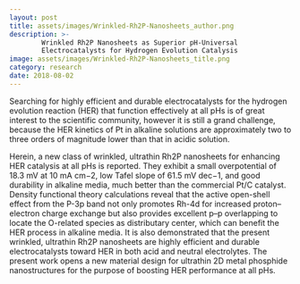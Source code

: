 ```yaml
---
layout: post
title: assets/images/Wrinkled-Rh2P-Nanosheets_author.png
description: >-
        Wrinkled Rh2P Nanosheets as Superior pH-Universal
        Electrocatalysts for Hydrogen Evolution Catalysis
image: assets/images/Wrinkled-Rh2P-Nanosheets_title.png
category: research
date: 2018-08-02
---
```


 

Searching for highly efficient and durable electrocatalysts for the hydrogen
evolution reaction (HER) that function effectively at all pHs is of great
interest to the scientific community, however it is still a grand challenge,
because the HER kinetics of Pt in alkaline solutions are approximately
two to three orders of magnitude lower than that in acidic solution.

<!--more-->

Herein, a new class of wrinkled, ultrathin Rh2P nanosheets for enhancing
HER catalysis at all pHs is reported. They exhibit a small overpotential
of 18.3 mV at 10 mA cm−2, low Tafel slope of 61.5 mV dec−1, and good
durability in alkaline media, much better than the commercial Pt/C catalyst.
Density functional theory calculations reveal that the active open-shell effect
from the P-3p band not only promotes Rh-4d for increased proton–electron
charge exchange but also provides excellent p–p overlapping to locate
the O-related species as distributary center, which can benefit the HER
process in alkaline media. It is also demonstrated that the present wrinkled,
ultrathin Rh2P nanosheets are highly efficient and durable electrocatalysts
toward HER in both acid and neutral electrolytes. The present work opens
a new material design for ultrathin 2D metal phosphide nanostructures for
the purpose of boosting HER performance at all pHs.
